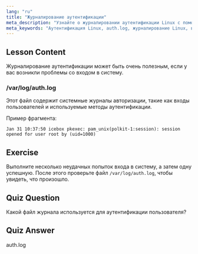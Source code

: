 ```yaml
---
lang: "ru"
title: "Журналирование аутентификации"
meta_description: "Узнайте о журналировании аутентификации Linux с помощью /var/log/auth.log. Разберитесь со входами пользователей и устраняйте проблемы с доступом с помощью этого важного руководства."
meta_keywords: "Аутентификация Linux, auth.log, журналирование Linux, вход пользователя, безопасность Linux, для начинающих, учебник, руководство"
---
```


## Lesson Content

Журналирование аутентификации может быть очень полезным, если у вас возникли проблемы со входом в систему.

### /var/log/auth.log

Этот файл содержит системные журналы авторизации, такие как входы пользователей и используемые методы аутентификации.

Пример фрагмента:

```plaintext
Jan 31 10:37:50 icebox pkexec: pam_unix(polkit-1:session): session opened for user root by (uid=1000)
```

## Exercise

Выполните несколько неудачных попыток входа в систему, а затем одну успешную. После этого проверьте файл `/var/log/auth.log`, чтобы увидеть, что произошло.

## Quiz Question

Какой файл журнала используется для аутентификации пользователя?

## Quiz Answer

auth.log
